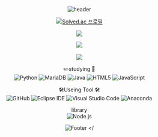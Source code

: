 <div align="center">

![header](https://capsule-render.vercel.app/api?type=waving&color=auto&height=200&section=header&text=lunox's%20Git&fontSize=90&fontColor=FFF&animation=twinkling)


[![Solved.ac
프로필](http://mazassumnida.wtf/api/v2/generate_badge?boj=lunox5035)](https://solved.ac/lunox5035)

<img src="https://github-readme-stats.vercel.app/api?username=lunox5035&show_icons=true">

<img src="https://github-readme-stats.vercel.app/api/top-langs/?username=lunox5035&layout=compact"><br><br>
<img src="http://mazandi.herokuapp.com/api?handle={lunox5035}&theme=warm"/>

✏️studying 📝   
![Python](https://img.shields.io/badge/Python-3776AB.svg?&style=for-the-badge&logo=Python&logoColor=white)
![MariaDB](https://img.shields.io/badge/MariaDB-003545.svg?&style=for-the-badge&logo=MariaDB&logoColor=white)
![Java](https://img.shields.io/badge/Java-007396.svg?&style=for-the-badge&logo=Java&logoColor=white)
![HTML5](https://img.shields.io/badge/HTML5-E34F26.svg?&style=for-the-badge&logo=HTML5&logoColor=white)
![JavaScript](https://img.shields.io/badge/JavaScript-F7DF1E.svg?&style=for-the-badge&logo=JavaScript&logoColor=white)

🛠️Useing Tool 🛠️    
![GitHub](https://img.shields.io/badge/GitHub-181717.svg?&style=for-the-badge&logo=GitHub&logoColor=white)
![Eclipse IDE](https://img.shields.io/badge/Eclipse%20IDE-2C2255.svg?&style=for-the-badge&logo=Eclipse%20IDE&logoColor=white)
![Visual Studio Code](https://img.shields.io/badge/Visual%20Studio%20Code-007ACC.svg?&style=for-the-badge&logo=Visual%20Studio%20Code&logoColor=white)
![Anaconda](https://img.shields.io/badge/Anaconda-181717.svg?&style=for-the-badge&logo=Anaconda&logoColor=white)

library    
![Node.js](https://img.shields.io/badge/Node.js-44A833.svg?&style=for-the-badge&logo=Node.js&logoColor=white)

![Footer](https://capsule-render.vercel.app/api?type=waving&color=auto&height=200&section=footer)
</
